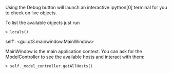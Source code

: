Using the Debug button will launch an interactive ipython[0] terminal for you to check on live objects.

To list the available objects just run

    > locals()
self': <gui.qt3.mainwindow.MainWindow>

MainWindow is the main application context. You can ask for the ModelController to see the available hosts and interact with them:

    > self._model_controller.getAllHosts()